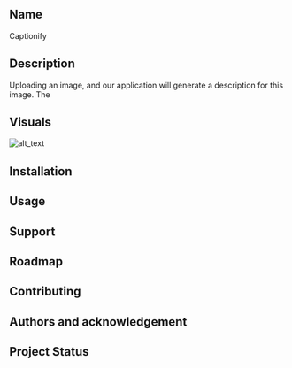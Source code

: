 ## Name
Captionify

## Description
Uploading an image, and our application will generate a description for this image. The 



## Visuals
![alt_text](https://github.com/jaykshirsagar05/captionify/blob/master/caption1.png)

## Installation

## Usage

## Support

## Roadmap

## Contributing

## Authors and acknowledgement

## Project Status
